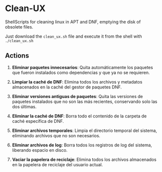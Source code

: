 # Clean-UX
ShellScripts for cleaning linux in APT and DNF, emptying the disk of obsolete files.

Just download the `clean_ux.sh` file and execute it from the shell with `./clean_ux.sh`

## Actions
1. **Eliminar paquetes innecesarios**: Quita automáticamente los paquetes que fueron instalados como dependencias y que ya no se requieren.

2. **Limpiar la caché de DNF**: Elimina todos los archivos y metadatos almacenados en la caché del gestor de paquetes DNF.

3. **Eliminar versiones antiguas de paquetes**: Quita las versiones de paquetes instalados que no son las más recientes, conservando solo las dos últimas.

4. **Eliminar la caché de DNF**: Borra todo el contenido de la carpeta de caché específica de DNF.

5. **Eliminar archivos temporales**: Limpia el directorio temporal del sistema, eliminando archivos que no son necesarios.

6. **Eliminar archivos de log**: Borra todos los registros de log del sistema, liberando espacio en disco.

7. **Vaciar la papelera de reciclaje**: Elimina todos los archivos almacenados en la papelera de reciclaje del usuario actual.
